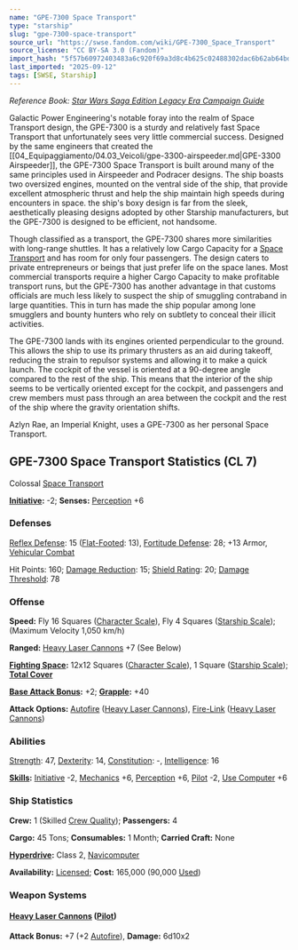 ```yaml
---
name: "GPE-7300 Space Transport"
type: "starship"
slug: "gpe-7300-space-transport"
source_url: "https://swse.fandom.com/wiki/GPE-7300_Space_Transport"
source_license: "CC BY-SA 3.0 (Fandom)"
import_hash: "5f57b60972403483a6c920f69a3d8c4b625c02488302dac6b62ab64bd5a30f00"
last_imported: "2025-09-12"
tags: [SWSE, Starship]
---
```

*Reference Book: [Star Wars Saga Edition Legacy Era Campaign Guide](https://swse.fandom.com/wiki/Star_Wars_Saga_Edition_Legacy_Era_Campaign_Guide)*

Galactic Power Engineering's notable foray into the realm of Space Transport design, the GPE-7300 is a sturdy and relatively fast Space Transport that unfortunately sees very little commercial success. Designed by the same engineers that created the [[04_Equipaggiamento/04.03_Veicoli/gpe-3300-airspeeder.md|GPE-3300 Airspeeder]], the GPE-7300 Space Transport is built around many of the same principles used in Airspeeder and Podracer designs. The ship boasts two oversized engines, mounted on the ventral side of the ship, that provide excellent atmospheric thrust and help the ship maintain high speeds during encounters in space. the ship's boxy design is far from the sleek, aesthetically pleasing designs adopted by other Starship manufacturers, but the GPE-7300 is designed to be efficient, not handsome.

Though classified as a transport, the GPE-7300 shares more similarities with long-range shuttles. It has a relatively low Cargo Capacity for a [Space Transport](https://swse.fandom.com/wiki/Space_Transport) and has room for only four passengers. The design caters to private entrepreneurs or beings that just prefer life on the space lanes. Most commercial transports require a higher Cargo Capacity to make profitable transport runs, but the GPE-7300 has another advantage in that customs officials are much less likely to suspect the ship of smuggling contraband in large quantities. This in turn has made the ship popular among lone smugglers and bounty hunters who rely on subtlety to conceal their illicit activities.

The GPE-7300 lands with its engines oriented perpendicular to the ground. This allows the ship to use its primary thrusters as an aid during takeoff, reducing the strain to repulsor systems and allowing it to make a quick launch. The cockpit of the vessel is oriented at a 90-degree angle compared to the rest of the ship. This means that the interior of the ship seems to be vertically oriented except for the cockpit, and passengers and crew members must pass through an area between the cockpit and the rest of the ship where the gravity orientation shifts.

Azlyn Rae, an Imperial Knight, uses a GPE-7300 as her personal Space Transport.

## GPE-7300 Space Transport Statistics (CL 7)
Colossal [Space Transport](https://swse.fandom.com/wiki/Space_Transport)

**[Initiative](https://swse.fandom.com/wiki/Initiative):** -2; **Senses:** [Perception](https://swse.fandom.com/wiki/Perception) +6
### Defenses
[Reflex Defense](https://swse.fandom.com/wiki/Reflex_Defense_(Vehicles)): 15 ([Flat-Footed](https://swse.fandom.com/wiki/Flat-Footed): 13), [Fortitude Defense](https://swse.fandom.com/wiki/Fortitude_Defense_(Vehicles)): 28; +13 Armor, [Vehicular Combat](https://swse.fandom.com/wiki/Vehicular_Combat)

Hit Points: 160; [Damage Reduction](https://swse.fandom.com/wiki/Damage_Reduction): 15; [Shield Rating](https://swse.fandom.com/wiki/Shield_Rating): 20; [Damage Threshold](https://swse.fandom.com/wiki/Damage_Threshold_(Vehicles)): 78
### Offense
**Speed:** Fly 16 Squares ([Character Scale](https://swse.fandom.com/wiki/Character_Scale)), Fly 4 Squares ([Starship Scale](https://swse.fandom.com/wiki/Starship_Scale)); (Maximum Velocity 1,050 km/h)

**Ranged:** [Heavy Laser Cannons](https://swse.fandom.com/wiki/Heavy_Laser_Cannons) +7 (See Below)

**[Fighting Space](https://swse.fandom.com/wiki/Fighting_Space):** 12x12 Squares ([Character Scale](https://swse.fandom.com/wiki/Character_Scale)), 1 Square ([Starship Scale](https://swse.fandom.com/wiki/Starship_Scale)); **[Total Cover](https://swse.fandom.com/wiki/Total_Cover)**

**[Base Attack Bonus](https://swse.fandom.com/wiki/Base_Attack_Bonus):** +2; **[Grapple](https://swse.fandom.com/wiki/Grapple):** +40

**Attack Options:** [Autofire](https://swse.fandom.com/wiki/Autofire_(Vehicle_Combat)) ([Heavy Laser Cannons](https://swse.fandom.com/wiki/Heavy_Laser_Cannons)), [Fire-Link](https://swse.fandom.com/wiki/Fire-Link) ([Heavy Laser Cannons](https://swse.fandom.com/wiki/Heavy_Laser_Cannons))
### Abilities
[Strength](https://swse.fandom.com/wiki/Strength): 47, [Dexterity](https://swse.fandom.com/wiki/Dexterity): 14, [Constitution](https://swse.fandom.com/wiki/Constitution): -, [Intelligence](https://swse.fandom.com/wiki/Intelligence): 16

**[Skills](https://swse.fandom.com/wiki/Skills):** [Initiative](https://swse.fandom.com/wiki/Initiative) -2, [Mechanics](https://swse.fandom.com/wiki/Mechanics) +6, [Perception](https://swse.fandom.com/wiki/Perception) +6, [Pilot](https://swse.fandom.com/wiki/Pilot) -2, [Use Computer](https://swse.fandom.com/wiki/Use_Computer) +6
### Ship Statistics
**Crew:** 1 (Skilled [Crew Quality](https://swse.fandom.com/wiki/Crew_Quality)); **Passengers:** 4

**Cargo:** 45 Tons; **Consumables:** 1 Month; **Carried Craft:** None

**[Hyperdrive](https://swse.fandom.com/wiki/Hyperdrive):** Class 2, [Navicomputer](https://swse.fandom.com/wiki/Navicomputer)

**Availability:** [Licensed](https://swse.fandom.com/wiki/Licensed); **Cost:** 165,000 (90,000 [Used](https://swse.fandom.com/wiki/Used))
### Weapon Systems
#### **[Heavy Laser Cannons](https://swse.fandom.com/wiki/Heavy_Laser_Cannons) ([Pilot](https://swse.fandom.com/wiki/Pilot_(Vehicle_Combat)))**
**Attack Bonus:** +7 (+2 [Autofire](https://swse.fandom.com/wiki/Autofire_(Vehicle_Combat))), **Damage:** 6d10x2